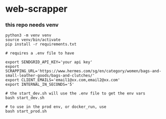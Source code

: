 # web-scrapper

### this repo needs venv

    python3 -m venv venv
    source venv/bin/activate
    pip install -r requirements.txt

    # requires a .env file to have

    export SENDGRID_API_KEY='your api key'
    export SCRAPPING_URL='https://www.hermes.com/sg/en/category/women/bags-and-small-leather-goods/bags-and-clutches/'
    export CLIENT_EMAILS='email1@xx.com,email2@xx.com'
    export INTERNAL_IN_SECONDS='5'

    # the start_dev.sh will use the .env file to get the env vars
    bash start_dev.sh

    # to use in the prod env, or docker_run, use
    bash start_prod.sh
